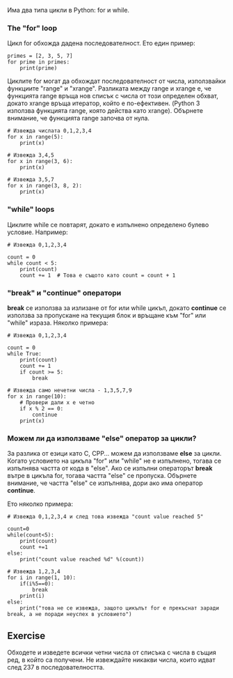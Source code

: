Има два типа цикли в Python: for и while.

### The "for" loop

Цикл for обхожда дадена последователност. Ето един пример:

    primes = [2, 3, 5, 7]
    for prime in primes:
        print(prime)

Циклите for могат да обхождат последователност от числа, използвайки функциите "range" и "xrange". Разликата между range и xrange е, че функцията range връща нов списък с числа от този определен обхват, докато xrange връща итератор, който е по-ефективен. (Python 3 използва функцията range, която действа като xrange). Обърнете внимание, че функцията range започва от нула.

    # Извежда числата 0,1,2,3,4
    for x in range(5):
        print(x)

    # Извежда 3,4,5
    for x in range(3, 6):
        print(x)

    # Извежда 3,5,7
    for x in range(3, 8, 2):
        print(x)

### "while" loops

Циклите while се повтарят, докато е изпълнено определено булево условие. Например:

    # Извежда 0,1,2,3,4

    count = 0
    while count < 5:
        print(count)
        count += 1  # Това е същото като count = count + 1

### "break" и "continue" оператори

**break** се използва за излизане от for или while цикъл, докато **continue** се използва за пропускане на текущия блок и връщане към "for" или "while" израза. Няколко примера:

    # Извежда 0,1,2,3,4

    count = 0
    while True:
        print(count)
        count += 1
        if count >= 5:
            break

    # Извежда само нечетни числа - 1,3,5,7,9
    for x in range(10):
        # Провери дали x е четно
        if x % 2 == 0:
            continue
        print(x)

### Можем ли да използваме "else" оператор за цикли?

За разлика от езици като C, CPP... можем да използваме **else** за цикли. Когато условието на цикъла "for" или "while" не е изпълнено, тогава се изпълнява частта от кода в "else". Ако се изпълни операторът **break** вътре в цикъла for, тогава частта "else" се пропуска.
Обърнете внимание, че частта "else" се изпълнява, дори ако има оператор **continue**.

Ето няколко примера:

    # Извежда 0,1,2,3,4 и след това извежда "count value reached 5"

    count=0
    while(count<5):
        print(count)
        count +=1
    else:
        print("count value reached %d" %(count))

    # Извежда 1,2,3,4
    for i in range(1, 10):
        if(i%5==0):
            break
        print(i)
    else:
        print("това не се извежда, защото цикълът for е прекъснат заради break, а не поради неуспех в условието")

Exercise
--------

Обходете и изведете всички четни числа от списъка с числа в същия ред, в който са получени. Не извеждайте никакви числа, които идват след 237 в последователността.